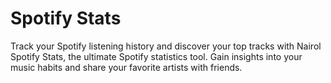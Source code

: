# Spotify Stats
Track your Spotify listening history and discover your top tracks with Nairol Spotify Stats, the ultimate Spotify statistics tool. Gain insights into your music habits and share your favorite artists with friends. 

